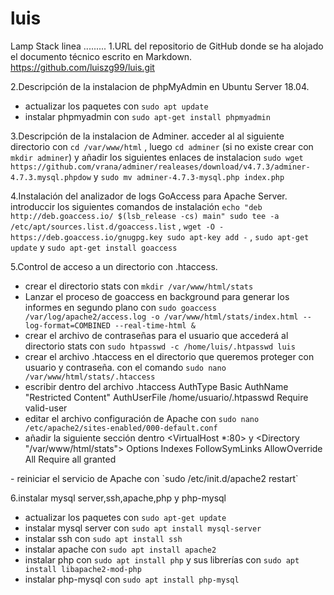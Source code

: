 # luis
Lamp Stack
linea
.........
1.URL del repositorio de GitHub donde se ha alojado el documento técnico escrito en Markdown.
https://github.com/luiszg99/luis.git

2.Descripción de la instalacion de phpMyAdmin en Ubuntu Server 18.04.
- actualizar los paquetes con `sudo apt update`
- instalar phpmyadmin con `sudo apt-get install phpmyadmin`

3.Descripción de la instalacion de Adminer.
acceder al al siguiente directorio con `cd /var/www/html` , luego `cd adminer` (si no existe crear con `mkdir adminer`) y añadir los siguientes enlaces de instalacion `sudo wget https://github.com/vrana/adminer/realeases/download/v4.7.3/adminer-4.7.3.mysql.phpdow` y `sudo mv adminer-4.7.3-mysql.php index.php`

4.Instalación del analizador de logs GoAccess para Apache Server.
introduccir los siguientes comandos de instalación `echo "deb http://deb.goaccess.io/ $(lsb_release -cs) main" sudo tee -a /etc/apt/sources.list.d/goaccess.list` , `wget -O - https://deb.goaccess.io/gnugpg.key sudo apt-key add -` , `sudo apt-get update` y `sudo apt-get install goaccess`

5.Control de acceso a un directorio con .htaccess.
- crear el directorio stats con `mkdir /var/www/html/stats`
- Lanzar el proceso de goaccess en background para generar los informes en segundo plano con
`sudo goaccess /var/log/apache2/access.log -o /var/www/html/stats/index.html --log-format=COMBINED --real-time-html &`
- crear el archivo de contraseñas para el usuario que accederá al directorio stats con `sudo htpasswd -c /home/luis/.htpasswd luis`
- crear el archivo .htaccess en el directorio que queremos proteger con usuario y contraseña. con el comando `sudo nano /var/www/html/stats/.htaccess`
- escribir dentro del archivo .htaccess 
AuthType Basic
AuthName "Restricted Content"
AuthUserFile /home/usuario/.htpasswd
Require valid-user
- editar el archivo configuración de Apache con `sudo nano /etc/apache2/sites-enabled/000-default.conf`
- añadir la siguiente sección dentro <VirtualHost *:80> y </VirtualHost>
<Directory "/var/www/html/stats">
  Options Indexes FollowSymLinks
  AllowOverride All
  Require all granted
</Directory>
- reiniciar el servicio de Apache con `sudo /etc/init.d/apache2 restart`

6.instalar mysql server,ssh,apache,php y php-mysql
- actualizar los paquetes con `sudo apt-get update`
- instalar mysql server con `sudo apt install mysql-server`
- instalar ssh con `sudo apt install ssh`
- instalar apache con `sudo apt install apache2`
- instalar php con `sudo apt install php` y sus librerías con `sudo apt install libapache2-mod-php`
- instalar php-mysql con `sudo apt install php-mysql`